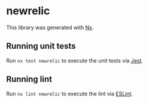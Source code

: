 # newrelic

This library was generated with [Nx](https://nx.dev).

## Running unit tests

Run `nx test newrelic` to execute the unit tests via [Jest](https://jestjs.io).

## Running lint

Run `nx lint newrelic` to execute the lint via [ESLint](https://eslint.org/).

